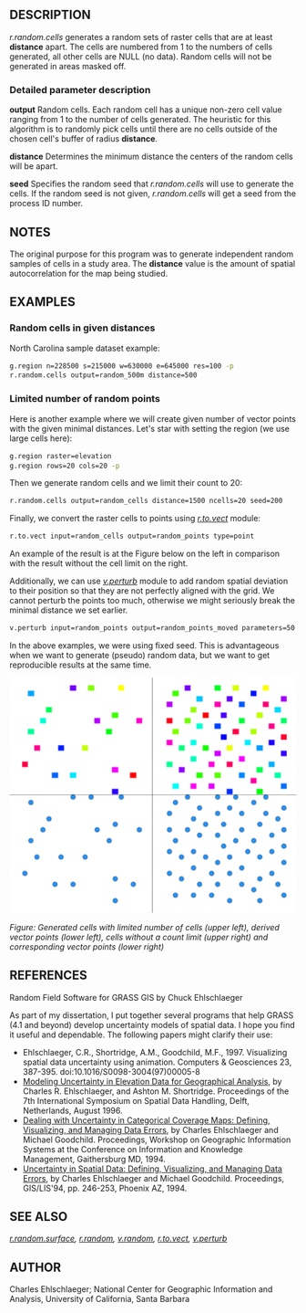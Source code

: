 ## DESCRIPTION

*r.random.cells* generates a random sets of raster cells that are at
least **distance** apart. The cells are numbered from 1 to the numbers
of cells generated, all other cells are NULL (no data). Random cells
will not be generated in areas masked off.

### Detailed parameter description

**output**
Random cells. Each random cell has a unique non-zero cell value ranging
from 1 to the number of cells generated. The heuristic for this
algorithm is to randomly pick cells until there are no cells outside of
the chosen cell's buffer of radius **distance**.

**distance**
Determines the minimum distance the centers of the random cells will be
apart.

**seed**
Specifies the random seed that *r.random.cells* will use to generate the
cells. If the random seed is not given, *r.random.cells* will get a seed
from the process ID number.

## NOTES

The original purpose for this program was to generate independent random
samples of cells in a study area. The **distance** value is the amount
of spatial autocorrelation for the map being studied.

## EXAMPLES

### Random cells in given distances

North Carolina sample dataset example:

```bash
g.region n=228500 s=215000 w=630000 e=645000 res=100 -p
r.random.cells output=random_500m distance=500
```

### Limited number of random points

Here is another example where we will create given number of vector
points with the given minimal distances. Let's star with setting the
region (we use large cells here):

```bash
g.region raster=elevation
g.region rows=20 cols=20 -p
```

Then we generate random cells and we limit their count to 20:

```bash
r.random.cells output=random_cells distance=1500 ncells=20 seed=200
```

Finally, we convert the raster cells to points using
*[r.to.vect](r.to.vect.md)* module:

```bash
r.to.vect input=random_cells output=random_points type=point
```

An example of the result is at the Figure below on the left in
comparison with the result without the cell limit on the right.

Additionally, we can use *[v.perturb](v.perturb.md)* module to add
random spatial deviation to their position so that they are not
perfectly aligned with the grid. We cannot perturb the points too much,
otherwise we might seriously break the minimal distance we set earlier.

```bash
v.perturb input=random_points output=random_points_moved parameters=50 seed=200
```

In the above examples, we were using fixed seed. This is advantageous
when we want to generate (pseudo) random data, but we want to get
reproducible results at the same time.

![Cells and points filling the space](r_random_cells.png)

*Figure: Generated cells with limited number of cells (upper left),
derived vector points (lower left), cells without a count limit (upper
right) and corresponding vector points (lower right)*

## REFERENCES

Random Field Software for GRASS GIS by Chuck Ehlschlaeger

As part of my dissertation, I put together several programs that help
GRASS (4.1 and beyond) develop uncertainty models of spatial data. I
hope you find it useful and dependable. The following papers might
clarify their use:

- Ehlschlaeger, C.R., Shortridge, A.M., Goodchild, M.F., 1997.
  Visualizing spatial data uncertainty using animation. Computers &
  Geosciences 23, 387-395. doi:10.1016/S0098-3004(97)00005-8
- [Modeling Uncertainty in Elevation Data for Geographical
  Analysis](http://www.geo.hunter.cuny.edu/~chuck/paper.html), by
  Charles R. Ehlschlaeger, and Ashton M. Shortridge. Proceedings of the
  7th International Symposium on Spatial Data Handling, Delft,
  Netherlands, August 1996.
- [Dealing with Uncertainty in Categorical Coverage Maps: Defining,
  Visualizing, and Managing Data
  Errors](http://www.geo.hunter.cuny.edu/~chuck/acm/paper.html), by
  Charles Ehlschlaeger and Michael Goodchild. Proceedings, Workshop on
  Geographic Information Systems at the Conference on Information and
  Knowledge Management, Gaithersburg MD, 1994.
- [Uncertainty in Spatial Data: Defining, Visualizing, and Managing Data
  Errors](http://www.geo.hunter.cuny.edu/~chuck/gislis/gislis.html), by
  Charles Ehlschlaeger and Michael Goodchild. Proceedings, GIS/LIS'94,
  pp. 246-253, Phoenix AZ, 1994.

## SEE ALSO

*[r.random.surface](r.random.surface.md), [r.random](r.random.md),
[v.random](v.random.md), [r.to.vect](r.to.vect.md),
[v.perturb](v.perturb.md)*

## AUTHOR

Charles Ehlschlaeger; National Center for Geographic Information and
Analysis, University of California, Santa Barbara
